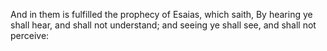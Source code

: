 And in them is fulfilled the prophecy of Esaias, which saith, By hearing ye shall hear, and shall not understand; and seeing ye shall see, and shall not perceive:
